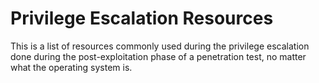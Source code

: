 # Privilege Escalation Resources
This is a list of resources commonly used during the privilege escalation done during the post-exploitation phase of a penetration test, no matter what the operating system is.
